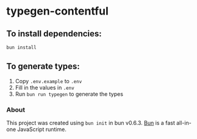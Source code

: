 # typegen-contentful

## To install dependencies:

```bash
bun install
```

## To generate types:

1. Copy `.env.example` to `.env`
2. Fill in the values in `.env`
3. Run `bun run typegen` to generate the types

### About

This project was created using `bun init` in bun v0.6.3. [Bun](https://bun.sh) is a fast all-in-one JavaScript runtime.
